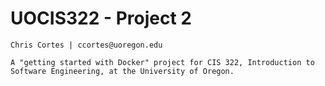 # UOCIS322 - Project 2 #
```
Chris Cortes | ccortes@uoregon.edu

A "getting started with Docker" project for CIS 322, Introduction to Software Engineering, at the University of Oregon.
```
